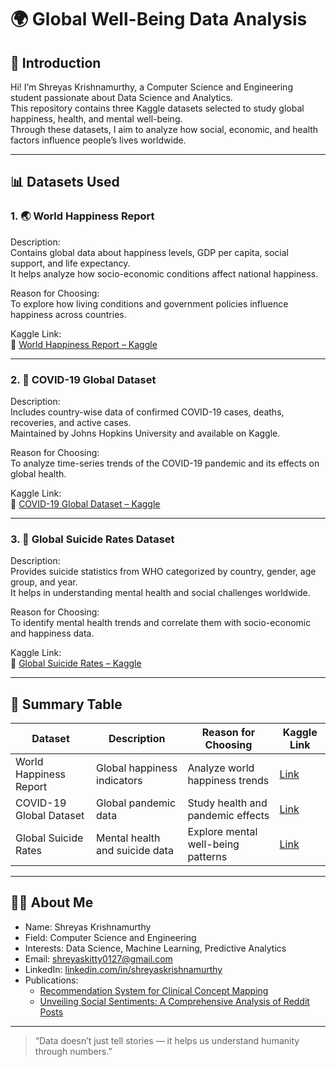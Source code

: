 # 🌍 Global Well-Being Data Analysis

## 👋 Introduction

Hi! I’m Shreyas Krishnamurthy, a Computer Science and Engineering student passionate about Data Science and Analytics.  
This repository contains three Kaggle datasets selected to study global happiness, health, and mental well-being.  
Through these datasets, I aim to analyze how social, economic, and health factors influence people’s lives worldwide.

---

## 📊 Datasets Used

### 1. 🌏 World Happiness Report
Description:  
Contains global data about happiness levels, GDP per capita, social support, and life expectancy.  
It helps analyze how socio-economic conditions affect national happiness.

Reason for Choosing:  
To explore how living conditions and government policies influence happiness across countries.

Kaggle Link:  
🔗 [World Happiness Report – Kaggle](https://www.kaggle.com/datasets/unsdsn/world-happiness)

---

### 2. 🦠 COVID-19 Global Dataset
Description:  
Includes country-wise data of confirmed COVID-19 cases, deaths, recoveries, and active cases.  
Maintained by Johns Hopkins University and available on Kaggle.

Reason for Choosing:  
To analyze time-series trends of the COVID-19 pandemic and its effects on global health.

Kaggle Link:  
🔗 [COVID-19 Global Dataset – Kaggle](https://www.kaggle.com/datasets/imdevskp/corona-virus-report)

---

### 3. 💭 Global Suicide Rates Dataset
Description:  
Provides suicide statistics from WHO categorized by country, gender, age group, and year.  
It helps in understanding mental health and social challenges worldwide.

Reason for Choosing:  
To identify mental health trends and correlate them with socio-economic and happiness data.

Kaggle Link:  
🔗 [Global Suicide Rates – Kaggle](https://www.kaggle.com/datasets/szamil/who-suicide-statistics)

---

## 🧩 Summary Table

|        Dataset          |           Description          |         Reason for Choosing        |                          Kaggle Link                                  |
|-------------------------|--------------------------------|------------------------------------|-----------------------------------------------------------------------|
| World Happiness Report  | Global happiness indicators    | Analyze world happiness trends     | [Link](https://www.kaggle.com/datasets/unsdsn/world-happiness)        |
| COVID-19 Global Dataset | Global pandemic data           | Study health and pandemic effects  | [Link](https://www.kaggle.com/datasets/imdevskp/corona-virus-report)  |
| Global Suicide Rates    | Mental health and suicide data | Explore mental well-being patterns | [Link](https://www.kaggle.com/datasets/szamil/who-suicide-statistics) |

---

## 🙋‍♂️ About Me

- Name: Shreyas Krishnamurthy  
- Field: Computer Science and Engineering  
- Interests: Data Science, Machine Learning, Predictive Analytics  
- Email: shreyaskitty0127@gmail.com  
- LinkedIn: [linkedin.com/in/shreyaskrishnamurthy](https://linkedin.com/in/shreyaskrishnamurthy)  
- Publications:  
  - [Recommendation System for Clinical Concept Mapping](https://doi.org/10.56726/IRJMETS65902)  
  - [Unveiling Social Sentiments: A Comprehensive Analysis of Reddit Posts](https://doi.org/10.56726/IRJMETS65909)

---

> “Data doesn’t just tell stories — it helps us understand humanity through numbers.”
